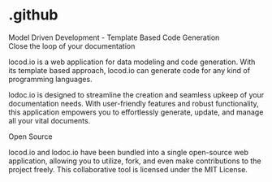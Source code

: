 # .github

Model Driven Development - Template Based Code Generation   
Close the loop of your documentation

locod.io is a web application for data modeling and code generation. With its template based approach, 
locod.io can generate code for any kind of programming languages.

lodoc.io is designed to streamline the creation and seamless upkeep of your documentation needs. 
With user-friendly features and robust functionality, this application empowers you to effortlessly 
generate, update, and manage all your vital documents.

Open Source

locod.io and lodoc.io have been bundled into a single open-source web application, allowing you to utilize, fork, 
and even make contributions to the project freely. This collaborative tool is licensed under the MIT License.
